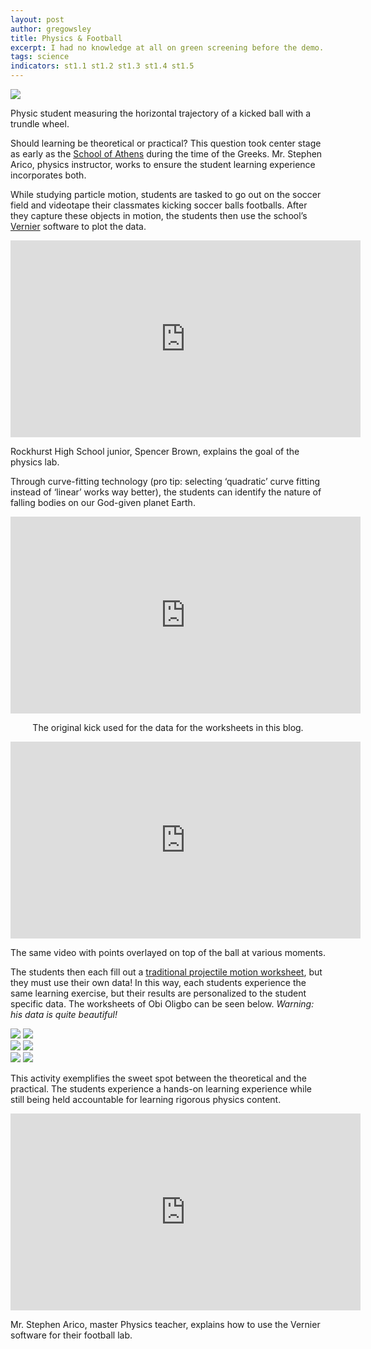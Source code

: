 ```yaml
---
layout: post
author: gregowsley
title: Physics & Football
excerpt: I had no knowledge at all on green screening before the demo. Now, I could create a green screen video easily from memory. - Rockhurst High School sophomore, Liam O'Keefe
tags: science
indicators: st1.1 st1.2 st1.3 st1.4 st1.5 
---
```


<div class="flex-wrapper">
  <img src="{{ site.baseurl }}/img/PhysFoot5.jpg">
</div>
<p class="caption">Physic student measuring the horizontal trajectory of a kicked ball with a trundle wheel.</p>

Should learning be theoretical or practical? This question took center stage as early as the [School of Athens](http://www.visual-arts-cork.com/famous-paintings/school-of-athens.htm) during the time of the Greeks. Mr. Stephen Arico, physics instructor, works to ensure the student learning experience incorporates both. 

While studying particle motion, students are tasked to go out on the soccer field and videotape their classmates kicking soccer balls footballs. After they capture these objects in motion, the students then use the school’s [Vernier](https://www.vernier.com/physics/) software to plot the data.

<center><iframe width="560" height="315" src="https://www.youtube.com/embed/y3Ls2QD6PWk" frameborder="0" allow="accelerometer; autoplay; encrypted-media; gyroscope; picture-in-picture" allowfullscreen></iframe></center>
<p class="caption">Rockhurst High School junior, Spencer Brown, explains the goal of the physics lab.</p>

Through curve-fitting technology (pro tip: selecting ‘quadratic’ curve fitting instead of ‘linear’ works way better), the students can identify the nature of falling bodies on our God-given planet Earth. 

<center><iframe width="560" height="315" src="https://www.youtube.com/embed/pPMFh6dlON8" frameborder="0" allow="accelerometer; autoplay; encrypted-media; gyroscope; picture-in-picture" allowfullscreen></iframe>
<p class="caption">The original kick used for the data for the worksheets in this blog.</p></center>

<center><iframe width="560" height="315" src="https://www.youtube.com/embed/OSV-08-jxoY" frameborder="0" allow="accelerometer; autoplay; encrypted-media; gyroscope; picture-in-picture" allowfullscreen></iframe>
<p class="caption">The same video with points overlayed on top of the ball at various moments.</p></center>

The students then each fill out a [traditional projectile motion worksheet](https://drive.google.com/open?id=0B1-JIRrX_4I5aVJ3d3RxVVVDdU5Bb21JVGlfTWI4NUxXZGt3), but they must use their own data! In this way, each students experience the same learning exercise, but their results are personalized to the student specific data. The worksheets of Obi Oligbo can be seen below. <i>Warning: his data is quite beautiful!</i>

<div class="flex-wrapper">
  <img src="{{ site.baseurl }}/img/PhysFootWksht1.jpg">
  <img src="{{ site.baseurl }}/img/PhysFootWksht2.jpg">
</div>

<div class="flex-wrapper">
  <img src="{{ site.baseurl }}/img/PhysFootWksht3.jpg">
  <img src="{{ site.baseurl }}/img/PhysFootWksht4.jpg">
</div>

<div class="flex-wrapper">
  <img src="{{ site.baseurl }}/img/PhysFootWksht5.jpg">
  <img src="{{ site.baseurl }}/img/PhysFootWksht6.jpg">
</div>

This activity exemplifies the sweet spot between the theoretical and the practical. The students experience a hands-on learning experience while still being held accountable for learning rigorous physics content.

<center><iframe width="560" height="315" src="https://www.youtube.com/embed/OQWImUhar88" frameborder="0" allow="accelerometer; autoplay; encrypted-media; gyroscope; picture-in-picture" allowfullscreen></iframe></center>
<p class="caption">Mr. Stephen Arico, master Physics teacher, explains how to use the Vernier software for their football lab.</p>

